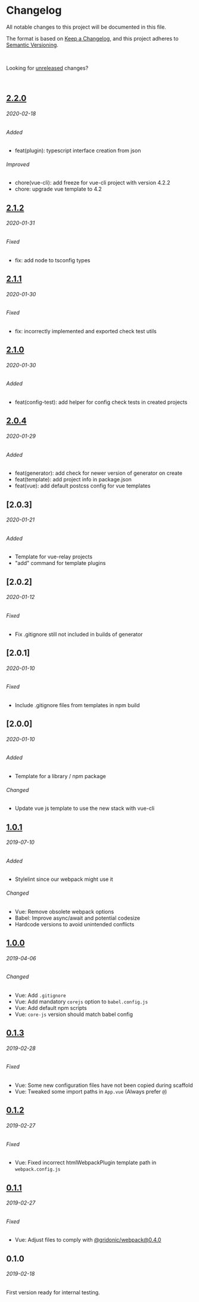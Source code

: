 # Changelog
All notable changes to this project will be documented in this file.

The format is based on [Keep a Changelog](https://keepachangelog.com/en/1.0.0/),
and this project adheres to [Semantic Versioning](https://semver.org/spec/v2.0.0.html).

<br>

Looking for [unreleased] changes?

<br>

## [2.2.0]
###### 2020-02-18

###### Added

- feat(plugin): typescript interface creation from json

###### Improved

- chore(vue-cli): add freeze for vue-cli project with version 4.2.2
- chore: upgrade vue template to 4.2

## [2.1.2]
###### 2020-01-31

###### Fixed

- fix: add node to tsconfig types

## [2.1.1]
###### 2020-01-30

###### Fixed

- fix: incorrectly implemented and exported check test utils

## [2.1.0]
###### 2020-01-30

###### Added

- feat(config-test): add helper for config check tests in created projects

## [2.0.4]
###### 2020-01-29

###### Added

- feat(generator): add check for newer version of generator on create
- feat(template): add project info in package.json
- feat(vue): add default postcss config for vue templates

## [2.0.3]
###### 2020-01-21

###### Added

- Template for vue-relay projects
- "add" command for template plugins

## [2.0.2]
###### 2020-01-12

###### Fixed

- Fix .gitignore still not included in builds of generator

## [2.0.1]
###### 2020-01-10

###### Fixed

- Include .gitignore files from templates in npm build


## [2.0.0]
###### 2020-01-10

###### Added

- Template for a library / npm package

###### Changed

- Update vue js template to use the new stack with vue-cli


## [1.0.1]
###### 2019-07-10

###### Added

- Stylelint since our webpack might use it

###### Changed

- Vue: Remove obsolete webpack options
- Babel: Improve async/await and potential codesize
- Hardcode versions to avoid unintended conflicts


## [1.0.0]
###### 2019-04-06

###### Changed

- Vue: Add `.gitignore`
- Vue: Add mandatory `corejs` option to `babel.config.js`
- Vue: Add default npm scripts
- Vue: `core-js` version should match babel config


## [0.1.3]
###### 2019-02-28

###### Fixed

- Vue: Some new configuration files have not been copied during scaffold
- Vue: Tweaked some import paths in `App.vue` (Always prefer `@`)


## [0.1.2]
###### 2019-02-27

###### Fixed

- Vue: Fixed incorrect htmlWebpackPlugin template path in `webpack.config.js`


## [0.1.1]
###### 2019-02-27

###### Fixed

- Vue: Adjust files to comply with [@gridonic/webpack@0.4.0](https://github.com/gridonic/webpack/blob/0.4.0/CHANGELOG.md)


## 0.1.0
###### 2019-02-18

First version ready for internal testing.

[unreleased]: https://github.com/gridonic/generator/compare/2.2.0...HEAD
[2.2.0]: https://github.com/gridonic/generator/compare/2.1.2...2.2.0
[2.1.2]: https://github.com/gridonic/generator/compare/2.1.1...2.1.2
[2.1.1]: https://github.com/gridonic/generator/compare/2.1.0...2.1.1
[2.1.0]: https://github.com/gridonic/generator/compare/2.0.4...2.1.0
[2.0.4]: https://github.com/gridonic/generator/compare/1.0.1...2.0.4
[1.0.1]: https://github.com/gridonic/generator/compare/1.0.0...1.0.1
[1.0.0]: https://github.com/gridonic/generator/compare/0.1.3...1.0.0
[0.1.3]: https://github.com/gridonic/generator/compare/0.1.2...0.1.3
[0.1.2]: https://github.com/gridonic/generator/compare/0.1.1...0.1.2
[0.1.1]: https://github.com/gridonic/generator/compare/0.1.0...0.1.1
